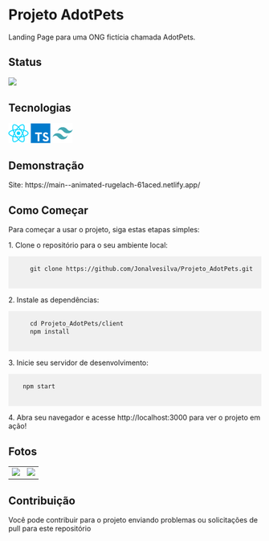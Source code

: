 <h1>Projeto AdotPets</h1>
<p>Landing Page para uma ONG fictícia chamada AdotPets.</p>
<h2>Status</h2>
<img src="https://img.shields.io/badge/Finalizado-28a745"/>
<h2>Tecnologias</h2>
<p>
  <img src="https://github.com/Jonalvesilva/Jonalvesilva/blob/main/react.png" alt="react" heigth=40 width=40/>
  <img src="https://github.com/Jonalvesilva/Jonalvesilva/blob/main/typescript.png" alt="typescript" heigth=40 width=40/>
  <img src="https://github.com/Jonalvesilva/Jonalvesilva/blob/main/tailwind.png" alt="tailwind" heigth=40 width=40/>
</p>
<h2>Demonstração</h2>
<p>Site: https://main--animated-rugelach-61aced.netlify.app/</p>
<h2>Como Começar</h2>
<p>Para começar a usar o projeto, siga estas etapas simples:</p>
<p>1. Clone o repositório para o seu ambiente local:</p>
<div style="background-color:#f0f0f0;">
  <pre>
    <code>
      git clone https://github.com/Jonalvesilva/Projeto_AdotPets.git
    </code>
  </pre>
</div>
<p>2. Instale as dependências:</p>
<div style="background-color:#f0f0f0;">
  <pre>
    <code>
      cd Projeto_AdotPets/client
      npm install
    </code>
  </pre>
</div>
<p>3. Inicie seu servidor de desenvolvimento:</p>
<div style="background-color:#f0f0f0;">
  <pre>
    <code>
    npm start
    </code>
  </pre>
</div>
<p>4. Abra seu navegador e acesse http://localhost:3000 para ver o projeto em ação!</p>
<h2>Fotos</h2>
<table>
  <tr>
    <td><img src="https://media.licdn.com/dms/image/D4D2DAQFAJBhIO8EXSg/profile-treasury-image-shrink_800_800/0/1707254109941?e=1714413600&v=beta&t=VizkZRji69M3q1-vG-C9uW83yYZo-LdGhH4_Ovxhrqs"/></td>
    <td> <img src="https://media.licdn.com/dms/image/D4D2DAQFkxqhWdE8CAg/profile-treasury-image-shrink_800_800/0/1707253896344?e=1714413600&v=beta&t=O6Zy_z6n4v97YeUuIPaEoPIXt8C9o7gSFMRYCwTmgpQ"/></td>
  </tr>
</table>
<h2>Contribuição</h2>
<p>Você pode contribuir para o projeto enviando problemas ou solicitações de pull para este repositório</p>










